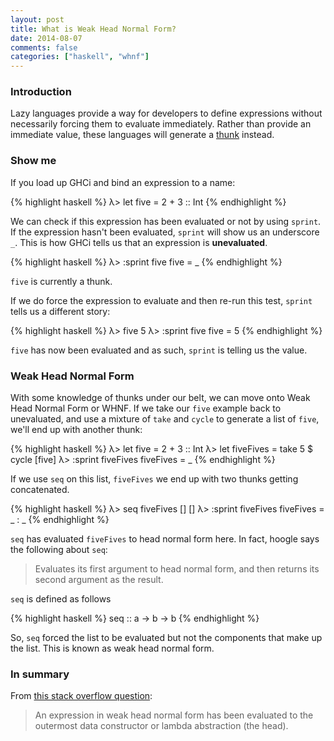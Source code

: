 ```yaml
---
layout: post
title: What is Weak Head Normal Form?
date: 2014-08-07
comments: false
categories: ["haskell", "whnf"]
---
```


### Introduction

Lazy languages provide a way for developers to define expressions without necessarily forcing them to evaluate immediately. Rather than provide an immediate value, these languages will generate a [thunk](http://www.haskell.org/haskellwiki/Thunk) instead.

### Show me

If you load up GHCi and bind an expression to a name:

{% highlight haskell %}
λ> let five = 2 + 3 :: Int
{% endhighlight %}

We can check if this expression has been evaluated or not by using `sprint`. If the expression hasn't been evaluated, `sprint` will show us an underscore `_`. This is how GHCi tells us that an expression is <strong>unevaluated</strong>.

{% highlight haskell %}
λ> :sprint five
five = _
{% endhighlight %}

`five` is currently a thunk.

If we do force the expression to evaluate and then re-run this test, `sprint` tells us a different story:

{% highlight haskell %}
λ> five
5
λ> :sprint five
five = 5
{% endhighlight %}

`five` has now been evaluated and as such, `sprint` is telling us the value.

### Weak Head Normal Form

With some knowledge of thunks under our belt, we can move onto Weak Head Normal Form or WHNF. If we take our `five` example back to unevaluated, and use a mixture of `take` and `cycle` to generate a list of `five`, we'll end up with another thunk:

{% highlight haskell %}
λ> let five = 2 + 3 :: Int
λ> let fiveFives = take 5 $ cycle [five]
λ> :sprint fiveFives
fiveFives = _
{% endhighlight %}

If we use `seq` on this list, `fiveFives` we end up with two thunks getting concatenated.

{% highlight haskell %}
λ> seq fiveFives []
[]
λ> :sprint fiveFives
fiveFives = _ : _
{% endhighlight %}

`seq` has evaluated `fiveFives` to head normal form here. In fact, hoogle says the following about `seq`:

> Evaluates its first argument to head normal form, and then returns its second argument as the result.

`seq` is defined as follows

{% highlight haskell %}
seq :: a -> b -> b
{% endhighlight %}

So, `seq` forced the list to be evaluated but not the components that make up the list. This is known as weak head normal form.

### In summary

From [this stack overflow question](http://stackoverflow.com/questions/6872898/haskell-what-is-weak-head-normal-form):

> An expression in weak head normal form has been evaluated to the outermost data constructor or lambda abstraction (the head).


